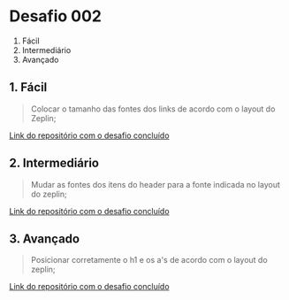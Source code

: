 # Desafio 002

1. Fácil
2. Intermediário 
3. Avançado



## 1. Fácil
> Colocar o tamanho das fontes dos links de acordo com o layout do Zeplin; 

[Link do repositório com o desafio concluído](https://github.com/StefanyVasc/loja-fone/commit/b68499d07f25ba2cfdb24ed5a1677ba36855ff3f)

## 2. Intermediário
> Mudar as fontes dos itens do header para a fonte indicada no layout do zeplin;

[Link do repositório com o desafio concluído](../../aulas/001.mdhttps://github.com/StefanyVasc/loja-fone/commit/248a077b7740e49410be88ef4d07bace8e160fa3)

## 3. Avançado
> Posicionar corretamente o h1 e os a's de acordo com o layout do zeplin; 

[Link do repositório com o desafio concluído](https://github.com/StefanyVasc/loja-fone/commit/a1d7c872c68cba183003b53d49144ad5f6dfd4a2)